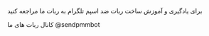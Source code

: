برای یادگیری و آموزش ساخت ربات ضد اسپم تلگرام  به ربات ما مراجعه کنید

کانال ربات های ما 
@sendpmmbot
